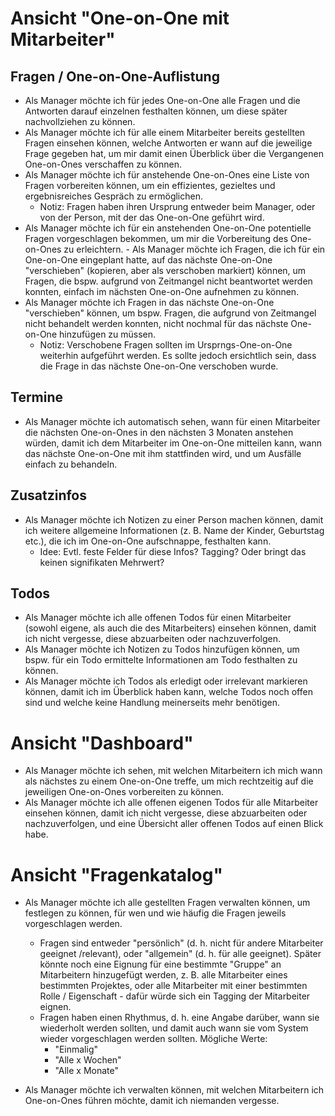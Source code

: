 # Ansicht "One-on-One mit Mitarbeiter"

## Fragen / One-on-One-Auflistung

- Als Manager möchte ich für jedes One-on-One alle Fragen und die Antworten darauf einzelnen festhalten können, um diese später nachvollziehen zu können.
- Als Manager möchte ich für alle einem Mitarbeiter bereits gestellten Fragen einsehen können, welche Antworten er wann auf die jeweilige Frage gegeben hat, um mir damit einen Überblick über die Vergangenen One-on-Ones verschaffen zu können.
- Als Manager möchte ich für anstehende One-on-Ones eine Liste von Fragen vorbereiten können, um ein effizientes, gezieltes und ergebnisreiches Gespräch zu ermöglichen.
  - Notiz: Fragen haben ihren Ursprung entweder beim Manager, oder von der Person, mit der das One-on-One geführt wird.
- Als Manager möchte ich für ein anstehenden One-on-One potentielle Fragen vorgeschlagen bekommen, um mir die Vorbereitung des One-on-Ones zu erleichtern. - Als Manager möchte ich Fragen, die ich für ein One-on-One eingeplant hatte, auf das nächste One-on-One "verschieben" (kopieren, aber als verschoben markiert) können, um Fragen, die bspw. aufgrund von Zeitmangel nicht beantwortet werden konnten, einfach im nächsten One-on-One aufnehmen zu können.
- Als Manager möchte ich Fragen in das nächste One-on-One "verschieben" können, um bspw. Fragen, die aufgrund von Zeitmangel nicht behandelt werden konnten, nicht nochmal für das nächste One-on-One hinzufügen zu müssen.
  - Notiz: Verschobene Fragen sollten im Ursprngs-One-on-One weiterhin aufgeführt werden. Es sollte jedoch ersichtlich sein, dass die Frage in das nächste One-on-One verschoben wurde.

## Termine

- Als Manager möchte ich automatisch sehen, wann für einen Mitarbeiter die nächsten One-on-Ones in den nächsten 3 Monaten anstehen würden, damit ich dem Mitarbeiter im One-on-One mitteilen kann, wann das nächste One-on-One mit ihm stattfinden wird, und um Ausfälle einfach zu behandeln.

## Zusatzinfos

- Als Manager möchte ich Notizen zu einer Person machen können, damit ich weitere allgemeine Informationen (z. B. Name der Kinder, Geburtstag etc.), die ich im One-on-One aufschnappe, festhalten kann.
  - Idee: Evtl. feste Felder für diese Infos? Tagging? Oder bringt das keinen signifikaten Mehrwert?

## Todos

- Als Manager möchte ich alle offenen Todos für einen Mitarbeiter (sowohl eigene, als auch die des Mitarbeiters) einsehen können, damit ich nicht vergesse, diese abzuarbeiten oder nachzuverfolgen.
- Als Manager möchte ich Notizen zu Todos hinzufügen können, um bspw. für ein Todo ermittelte Informationen am Todo festhalten zu können.
- Als Manager möchte ich Todos als erledigt oder irrelevant markieren können, damit ich im Überblick haben kann, welche Todos noch offen sind und welche keine Handlung meinerseits mehr benötigen.

# Ansicht "Dashboard"

- Als Manager möchte ich sehen, mit welchen Mitarbeitern ich mich wann als nächstes zu einem One-on-One treffe, um mich rechtzeitig auf die jeweiligen One-on-Ones vorbereiten zu können.
- Als Manager möchte ich alle offenen eigenen Todos für alle Mitarbeiter einsehen können, damit ich nicht vergesse, diese abzuarbeiten oder nachzuverfolgen, und eine Übersicht aller offenen Todos auf einen Blick habe.

# Ansicht "Fragenkatalog"

- Als Manager möchte ich alle gestellten Fragen verwalten können, um festlegen zu können, für wen und wie häufig die Fragen jeweils vorgeschlagen werden.

  - Fragen sind entweder "persönlich" (d. h. nicht für andere Mitarbeiter geeignet /relevant), oder "allgemein" (d. h. für alle geeignet). Später könnte noch eine Eignung für eine bestimmte "Gruppe" an Mitarbeitern hinzugefügt werden, z. B. alle Mitarbeiter eines bestimmten Projektes, oder alle Mitarbeiter mit einer bestimmten Rolle / Eigenschaft - dafür würde sich ein Tagging der Mitarbeiter eignen.
  - Fragen haben einen Rhythmus, d. h. eine Angabe darüber, wann sie wiederholt werden sollten, und damit auch wann sie vom System wieder vorgeschlagen werden sollten. Mögliche Werte:
    - "Einmalig"
    - "Alle x Wochen"
    - "Alle x Monate"

- Als Manager möchte ich verwalten können, mit welchen Mitarbeitern ich One-on-Ones führen möchte, damit ich niemanden vergesse.
